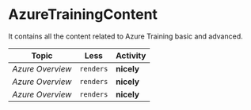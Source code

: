 # AzureTrainingContent
It contains all the content related to Azure Training basic and advanced.

Topic | Less | Activity
--- | --- | ---
*Azure Overview* | `renders` | **nicely**
*Azure Overview* | `renders` | **nicely**
*Azure Overview* | `renders` | **nicely**
